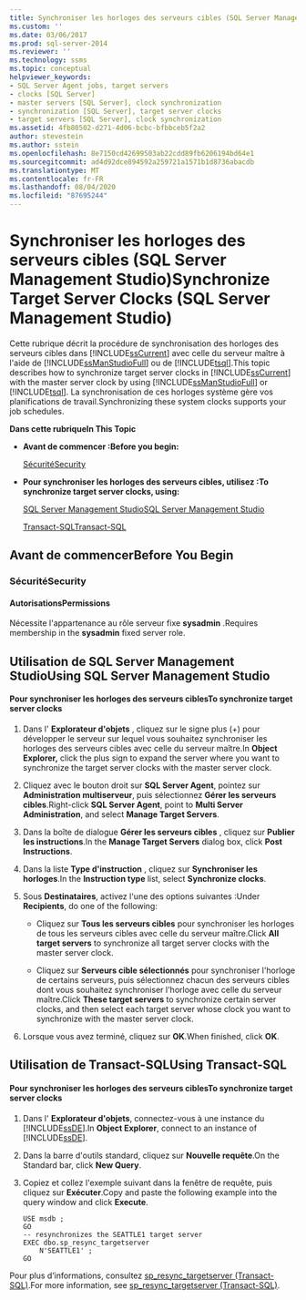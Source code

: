 ```yaml
---
title: Synchroniser les horloges des serveurs cibles (SQL Server Management Studio) | Microsoft Docs
ms.custom: ''
ms.date: 03/06/2017
ms.prod: sql-server-2014
ms.reviewer: ''
ms.technology: ssms
ms.topic: conceptual
helpviewer_keywords:
- SQL Server Agent jobs, target servers
- clocks [SQL Server]
- master servers [SQL Server], clock synchronization
- synchronization [SQL Server], target server clocks
- target servers [SQL Server], clock synchronization
ms.assetid: 4fb80502-d271-4d06-bcbc-bfbbceb5f2a2
author: stevestein
ms.author: sstein
ms.openlocfilehash: 8e7150cd42699503ab22cdd89fb6206194bd64e1
ms.sourcegitcommit: ad4d92dce894592a259721a1571b1d8736abacdb
ms.translationtype: MT
ms.contentlocale: fr-FR
ms.lasthandoff: 08/04/2020
ms.locfileid: "87695244"
---
```

# <a name="synchronize-target-server-clocks-sql-server-management-studio"></a><span data-ttu-id="c7087-102">Synchroniser les horloges des serveurs cibles (SQL Server Management Studio)</span><span class="sxs-lookup"><span data-stu-id="c7087-102">Synchronize Target Server Clocks (SQL Server Management Studio)</span></span>
  <span data-ttu-id="c7087-103">Cette rubrique décrit la procédure de synchronisation des horloges des serveurs cibles dans [!INCLUDE[ssCurrent](../../includes/sscurrent-md.md)] avec celle du serveur maître à l'aide de [!INCLUDE[ssManStudioFull](../../includes/ssmanstudiofull-md.md)] ou de [!INCLUDE[tsql](../../includes/tsql-md.md)].</span><span class="sxs-lookup"><span data-stu-id="c7087-103">This topic describes how to synchronize target server clocks in [!INCLUDE[ssCurrent](../../includes/sscurrent-md.md)] with the master server clock by using [!INCLUDE[ssManStudioFull](../../includes/ssmanstudiofull-md.md)] or [!INCLUDE[tsql](../../includes/tsql-md.md)].</span></span> <span data-ttu-id="c7087-104">La synchronisation de ces horloges système gère vos planifications de travail.</span><span class="sxs-lookup"><span data-stu-id="c7087-104">Synchronizing these system clocks supports your job schedules.</span></span>  
  
 <span data-ttu-id="c7087-105">**Dans cette rubrique**</span><span class="sxs-lookup"><span data-stu-id="c7087-105">**In This Topic**</span></span>  
  
-   <span data-ttu-id="c7087-106">**Avant de commencer :**</span><span class="sxs-lookup"><span data-stu-id="c7087-106">**Before you begin:**</span></span>  
  
     [<span data-ttu-id="c7087-107">Sécurité</span><span class="sxs-lookup"><span data-stu-id="c7087-107">Security</span></span>](#Security)  
  
-   <span data-ttu-id="c7087-108">**Pour synchroniser les horloges des serveurs cibles, utilisez :**</span><span class="sxs-lookup"><span data-stu-id="c7087-108">**To synchronize target server clocks, using:**</span></span>  
  
     [<span data-ttu-id="c7087-109">SQL Server Management Studio</span><span class="sxs-lookup"><span data-stu-id="c7087-109">SQL Server Management Studio</span></span>](#SSMSProcedure)  
  
     [<span data-ttu-id="c7087-110">Transact-SQL</span><span class="sxs-lookup"><span data-stu-id="c7087-110">Transact-SQL</span></span>](#TsqlProcedure)  
  
##  <a name="before-you-begin"></a><a name="BeforeYouBegin"></a> <span data-ttu-id="c7087-111">Avant de commencer</span><span class="sxs-lookup"><span data-stu-id="c7087-111">Before You Begin</span></span>  
  
###  <a name="security"></a><a name="Security"></a> <span data-ttu-id="c7087-112">Sécurité</span><span class="sxs-lookup"><span data-stu-id="c7087-112">Security</span></span>  
  
####  <a name="permissions"></a><a name="Permissions"></a> <span data-ttu-id="c7087-113">Autorisations</span><span class="sxs-lookup"><span data-stu-id="c7087-113">Permissions</span></span>  
 <span data-ttu-id="c7087-114">Nécessite l'appartenance au rôle serveur fixe **sysadmin** .</span><span class="sxs-lookup"><span data-stu-id="c7087-114">Requires membership in the **sysadmin** fixed server role.</span></span>  
  
##  <a name="using-sql-server-management-studio"></a><a name="SSMSProcedure"></a> <span data-ttu-id="c7087-115">Utilisation de SQL Server Management Studio</span><span class="sxs-lookup"><span data-stu-id="c7087-115">Using SQL Server Management Studio</span></span>  
  
#### <a name="to-synchronize-target-server-clocks"></a><span data-ttu-id="c7087-116">Pour synchroniser les horloges des serveurs cibles</span><span class="sxs-lookup"><span data-stu-id="c7087-116">To synchronize target server clocks</span></span>  
  
1.  <span data-ttu-id="c7087-117">Dans l' **Explorateur d'objets** , cliquez sur le signe plus (+) pour développer le serveur sur lequel vous souhaitez synchroniser les horloges des serveurs cibles avec celle du serveur maître.</span><span class="sxs-lookup"><span data-stu-id="c7087-117">In **Object Explorer,** click the plus sign to expand the server where you want to synchronize the target server clocks with the master server clock.</span></span>  
  
2.  <span data-ttu-id="c7087-118">Cliquez avec le bouton droit sur **SQL Server Agent**, pointez sur **Administration multiserveur**, puis sélectionnez **Gérer les serveurs cibles**.</span><span class="sxs-lookup"><span data-stu-id="c7087-118">Right-click **SQL Server Agent**, point to **Multi Server Administration**, and select **Manage Target Servers**.</span></span>  
  
3.  <span data-ttu-id="c7087-119">Dans la boîte de dialogue **Gérer les serveurs cibles** , cliquez sur **Publier les instructions**.</span><span class="sxs-lookup"><span data-stu-id="c7087-119">In the **Manage Target Servers** dialog box, click **Post Instructions**.</span></span>  
  
4.  <span data-ttu-id="c7087-120">Dans la liste **Type d'instruction** , cliquez sur **Synchroniser les horloges**.</span><span class="sxs-lookup"><span data-stu-id="c7087-120">In the **Instruction type** list, select **Synchronize clocks**.</span></span>  
  
5.  <span data-ttu-id="c7087-121">Sous **Destinataires**, activez l'une des options suivantes :</span><span class="sxs-lookup"><span data-stu-id="c7087-121">Under **Recipients**, do one of the following:</span></span>  
  
    -   <span data-ttu-id="c7087-122">Cliquez sur **Tous les serveurs cibles** pour synchroniser les horloges de tous les serveurs cibles avec celle du serveur maître.</span><span class="sxs-lookup"><span data-stu-id="c7087-122">Click **All target servers** to synchronize all target server clocks with the master server clock.</span></span>  
  
    -   <span data-ttu-id="c7087-123">Cliquez sur **Serveurs cible sélectionnés** pour synchroniser l'horloge de certains serveurs, puis sélectionnez chacun des serveurs cibles dont vous souhaitez synchroniser l'horloge avec celle du serveur maître.</span><span class="sxs-lookup"><span data-stu-id="c7087-123">Click **These target servers** to synchronize certain server clocks, and then select each target server whose clock you want to synchronize with the master server clock.</span></span>  
  
6.  <span data-ttu-id="c7087-124">Lorsque vous avez terminé, cliquez sur **OK**.</span><span class="sxs-lookup"><span data-stu-id="c7087-124">When finished, click **OK**.</span></span>  
  
##  <a name="using-transact-sql"></a><a name="TsqlProcedure"></a> <span data-ttu-id="c7087-125">Utilisation de Transact-SQL</span><span class="sxs-lookup"><span data-stu-id="c7087-125">Using Transact-SQL</span></span>  
  
#### <a name="to-synchronize-target-server-clocks"></a><span data-ttu-id="c7087-126">Pour synchroniser les horloges des serveurs cibles</span><span class="sxs-lookup"><span data-stu-id="c7087-126">To synchronize target server clocks</span></span>  
  
1.  <span data-ttu-id="c7087-127">Dans l' **Explorateur d'objets**, connectez-vous à une instance du [!INCLUDE[ssDE](../../includes/ssde-md.md)].</span><span class="sxs-lookup"><span data-stu-id="c7087-127">In **Object Explorer**, connect to an instance of [!INCLUDE[ssDE](../../includes/ssde-md.md)].</span></span>  
  
2.  <span data-ttu-id="c7087-128">Dans la barre d'outils standard, cliquez sur **Nouvelle requête**.</span><span class="sxs-lookup"><span data-stu-id="c7087-128">On the Standard bar, click **New Query**.</span></span>  
  
3.  <span data-ttu-id="c7087-129">Copiez et collez l'exemple suivant dans la fenêtre de requête, puis cliquez sur **Exécuter**.</span><span class="sxs-lookup"><span data-stu-id="c7087-129">Copy and paste the following example into the query window and click **Execute**.</span></span>  
  
    ```  
    USE msdb ;  
    GO  
    -- resynchronizes the SEATTLE1 target server  
    EXEC dbo.sp_resync_targetserver  
        N'SEATTLE1' ;  
    GO  
    ```  
  
 <span data-ttu-id="c7087-130">Pour plus d’informations, consultez [sp_resync_targetserver &#40;Transact-SQL&#41;](/sql/relational-databases/system-stored-procedures/sp-resync-targetserver-transact-sql).</span><span class="sxs-lookup"><span data-stu-id="c7087-130">For more information, see [sp_resync_targetserver &#40;Transact-SQL&#41;](/sql/relational-databases/system-stored-procedures/sp-resync-targetserver-transact-sql).</span></span>  
  
  
